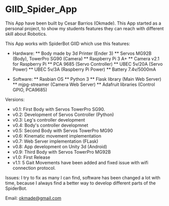 # GIID_Spider_App
This App have been built by Cesar Barrios (Okmade).
This App started as a personal project, to show my students features they can reach with different skill about Robotics.

This App works with SpiderBot GIID which use this features:

* Hardware:
** Body made by 3d Printer (Ender 3)
** Servos MG92B (Body), TowerPro SG90 (Camera)
** Raspberry Pi  3 A+
** Camera v2.1 for Raspberry Pi
** PCA 9685 (Servo Controller)
** UBEC 5v/20A (Servo Power)
** UBEC 5v/3A (Raspberry Pi Power)
** Battery 7.4v/5000mA

* Software:
** Rasbian OS
** Python 3
** Flask library (Main Web Server)
** mjpg-streamer (Camera Web Server)
** Adafruit libraries (Control GPIO, PCA9685)

Versions:
* v0.1: First Body with Servos TowerPro SG90.
* v0.2: Development of Servos Controller (Python)
* v0.3: Leg's controller development
* v0.4: Body's controller developmnet
* v0.5: Second Body with Servos TowerPro MG90
* v0.6: Kinematic movement implementation
* v0.7: Web Server implementation (FLask)
* v0.8: App development on Unity 3d (Android)
* v0.9: Third Body with Servos TowerPro MG92B
* v1.0: First Release
* v1.1: 5 Gait Movements have been added and fixed issue with wifi connection protocol.

Issues: I try to fix as many I can find, software has been changed a lot with time, because I always find a better way to develop different parts of the SpiderBot.

Email: okmade@gmail.com